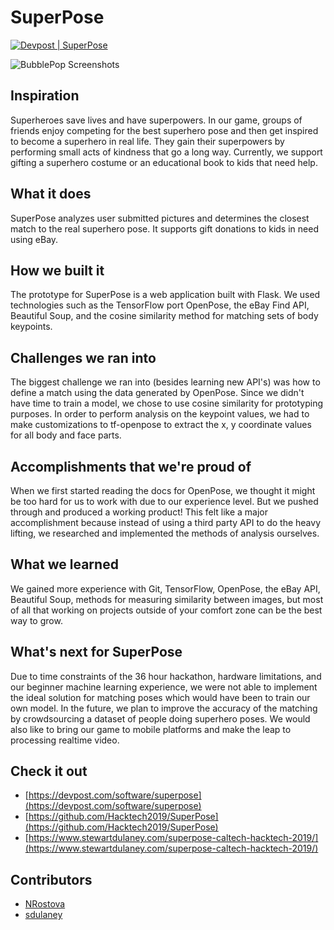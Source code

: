 # SuperPose

[![Devpost | SuperPose](https://badges.devpost-shields.com/get-badge?name=SuperPose&id=superpose&type=big-logo&style=flat)](https://devpost.com/software/superpose)

![BubblePop Screenshots](https://www.stewartdulaney.com/wp-content/uploads/sites/7/2019/03/superpose.gif "SuperPose")

## Inspiration

Superheroes save lives and have superpowers. In our game, groups of friends enjoy competing for the best superhero pose and then get inspired to become a superhero in real life. They gain their superpowers by performing small acts of kindness that go a long way. Currently, we support gifting a superhero costume or an educational book to kids that need help. 

## What it does

SuperPose analyzes user submitted pictures and determines the closest match to the real superhero pose. It supports gift donations to kids in need using eBay.

## How we built it

The prototype for SuperPose is a web application built with Flask. We used technologies such as the TensorFlow port OpenPose, the eBay Find API, Beautiful Soup, and the cosine similarity method for matching sets of body keypoints.

## Challenges we ran into

The biggest challenge we ran into (besides learning new API's) was how to define a match using the data generated by OpenPose. Since we didn't have time to train a model, we chose to use cosine similarity for prototyping purposes. In order to perform analysis on the keypoint values, we had to make customizations to tf-openpose to extract the x, y coordinate values for all body and face parts. 

## Accomplishments that we're proud of

When we first started reading the docs for OpenPose, we thought it might be too hard for us to work with due to our experience level. But we pushed through and produced a working product! This felt like a major accomplishment because instead of using a third party API to do the heavy lifting, we researched and implemented the methods of analysis ourselves.

## What we learned

We gained more experience with Git, TensorFlow, OpenPose, the eBay API, Beautiful Soup, methods for measuring similarity between images, but most of all that working on projects outside of your comfort zone can be the best way to grow.

## What's next for SuperPose

Due to time constraints of the 36 hour hackathon, hardware limitations, and our beginner machine learning experience, we were not able to implement the ideal solution for matching poses which would have been to train our own model. In the future, we plan to improve the accuracy of the matching by crowdsourcing a dataset of people doing superhero poses. We would also like to bring our game to mobile platforms and make the leap to processing realtime video.

## Check it out
- [https://devpost.com/software/superpose](https://devpost.com/software/superpose)
- [https://github.com/Hacktech2019/SuperPose](https://github.com/Hacktech2019/SuperPose)
- [https://www.stewartdulaney.com/superpose-caltech-hacktech-2019/](https://www.stewartdulaney.com/superpose-caltech-hacktech-2019/)

## Contributors
- [NRostova](https://github.com/NRostova)
- [sdulaney](https://github.com/sdulaney)